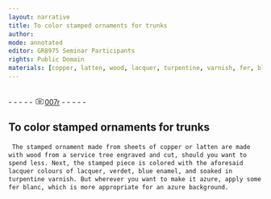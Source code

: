 ```yaml
---
layout: narrative
title: To color stamped ornaments for trunks
author:
mode: annotated
editor: GR8975 Seminar Participants
rights: Public Domain
materials: [copper, latten, wood, lacquer, turpentine, varnish, fer, blanc]
---
```


 <br/>- - - - - <a href="http://gallica.bnf.fr/ark:/12148/btv1b10500001g/f19.image"><img src="../assets/photo-icon.png" alt="folio image: " style="display:inline-block; margin-bottom:-3px;"/>007r</a> - - - - - <br/> 
##  To color stamped ornaments for trunks 

 
     The stamped ornament made from sheets of copper or latten are made with wood from a service tree engraved and cut, should you want to spend less. Next, the stamped piece is colored with the aforesaid lacquer colours of lacquer, verdet, blue enamel, and soaked in turpentine varnish. But wherever you want to make it azure, apply some fer blanc, which is more appropriate for an azure background. 
 